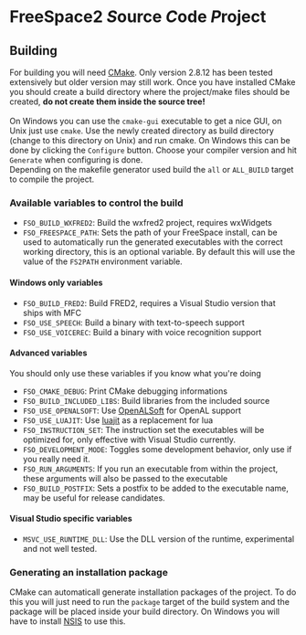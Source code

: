 FreeSpace2 *S*ource *C*ode *P*roject
==
Building
--
For building you will need [CMake](http://www.cmake.org/cmake/resources/software.html). Only version 2.8.12 has been tested extensively but older version may still work. Once you have installed CMake you should create a build directory where the project/make files should be created, **do not create them inside the source tree!**<br>
<br>
On Windows you can use the `cmake-gui` executable to get a nice GUI, on Unix just use `cmake`. Use the newly created directory as build directory (change to this directory on Unix) and run cmake. On Windows this can be done by clicking the `Configure` button. Choose your compiler version and hit `Generate` when configuring is done. <br>
Depending on the makefile generator used build the `all` or `ALL_BUILD` target to compile the project.<br>

### Available variables to control the build
* `FSO_BUILD_WXFRED2`: Build the wxfred2 project, requires wxWidgets
* `FSO_FREESPACE_PATH`: Sets the path of your FreeSpace install, can be used to automatically run the generated executables with the correct working directory, this is an optional variable. By default this will use the value of the `FS2PATH` environment variable.

#### Windows only variables
* `FSO_BUILD_FRED2`: Build FRED2, requires a Visual Studio version that ships with MFC
* `FSO_USE_SPEECH`: Build a binary with text-to-speech support
* `FSO_USE_VOICEREC`: Build a binary with voice recognition support

#### Advanced variables
You should only use these variables if you know what you're doing
* `FSO_CMAKE_DEBUG`: Print CMake debugging informations
* `FSO_BUILD_INCLUDED_LIBS`: Build libraries from the included source
* `FSO_USE_OPENALSOFT`: Use [OpenALSoft](http://kcat.strangesoft.net/openal.html) for OpenAL support
* `FSO_USE_LUAJIT`: Use [luajit](http://luajit.org/) as a replacement for lua
* `FSO_INSTRUCTION_SET`: The instruction set the executables will be optimized for, only effective with Visual Studio currently.
* `FSO_DEVELOPMENT_MODE`: Toggles some development behavior, only use if you really need it.
* `FSO_RUN_ARGUMENTS`: If you run an executable from within the project, these arguments will also be passed to the executable
* `FSO_BUILD_POSTFIX`: Sets a postfix to be added to the executable name, may be useful for release candidates.

#### Visual Studio specific variables
* `MSVC_USE_RUNTIME_DLL`: Use the DLL version of the runtime, experimental and not well tested.

### Generating an installation package
CMake can automaticall generate installation packages of the project. To do this you will just need to run the `package` target of the build system and the package will be placed inside your build directory. On Windows you will have to install [NSIS](http://nsis.sourceforge.net/Main_Page) to use this.
